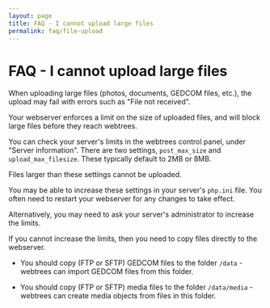 ```yaml
---
layout: page
title: FAQ - I cannot upload large files
permalink: faq/file-upload
---
```


# FAQ - I cannot upload large files #

When uploading large files (photos, documents, GEDCOM files, etc.), the upload may fail with errors such as "File not received".

Your webserver enforces a limit on the size of uploaded files, and will block large files before they reach webtrees.

You can check your server's limits in the webtrees control panel, under "Server information".  There are two settings, `post_max_size` and `upload_max_filesize`.  These typically default to 2MB or 8MB.

Files larger than these settings cannot be uploaded.

You may be able to increase these settings in your server's `php.ini` file.  You often need to restart your webserver for any changes to take effect.

Alternatively, you may need to ask your server's administrator to increase the limits.

If you cannot increase the limits, then you need to copy files directly to the webserver.

* You should copy (FTP or SFTP) GEDCOM files to the folder `/data` - webtrees can import GEDCOM files from this folder.

* You should copy (FTP or SFTP) media files to the folder `/data/media` - webtrees can create media objects from files in this folder.
